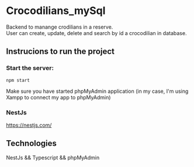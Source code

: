 # Crocodilians_mySql

Backend to manange crodilians in a reserve.</br>
User can create, update, delete and search by id a crocodilian in database.</br>

## Instrucions to run the project

### Start the server:
```
npm start
```

Make sure you have started phpMyAdmin application (in my case, I'm using Xampp to connect my app to phpMyAdmin)

### NestJs
https://nestjs.com/

## Technologies

NestJs && Typescript && phpMyAdmin